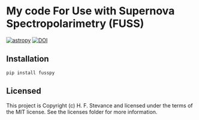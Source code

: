 # My code For Use with Supernova Spectropolarimetry (FUSS)

[![astropy](http://img.shields.io/badge/powered%20by-AstroPy-orange.svg?style=flat)](http://www.astropy.org/)
[![DOI](https://zenodo.org/badge/79924113.svg)](https://zenodo.org/badge/latestdoi/79924113)

## Installation 

`pip install fusspy`

## Licensed

This project is Copyright (c) H. F. Stevance and licensed under the terms of the MIT license. See the licenses folder for more information.
